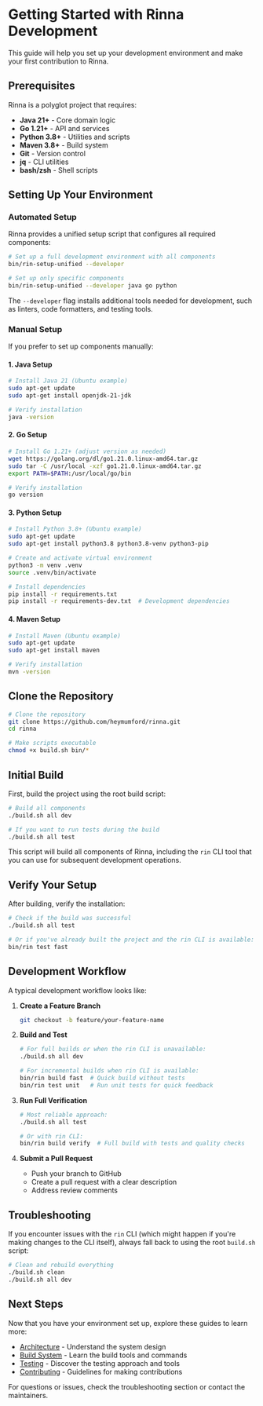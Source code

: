 # Getting Started with Rinna Development

This guide will help you set up your development environment and make your first contribution to Rinna.

## Prerequisites

Rinna is a polyglot project that requires:

- **Java 21+** - Core domain logic
- **Go 1.21+** - API and services
- **Python 3.8+** - Utilities and scripts
- **Maven 3.8+** - Build system
- **Git** - Version control
- **jq** - CLI utilities
- **bash/zsh** - Shell scripts

## Setting Up Your Environment

### Automated Setup

Rinna provides a unified setup script that configures all required components:

```bash
# Set up a full development environment with all components
bin/rin-setup-unified --developer

# Set up only specific components
bin/rin-setup-unified --developer java go python
```

The `--developer` flag installs additional tools needed for development, such as linters, code formatters, and testing tools.

### Manual Setup

If you prefer to set up components manually:

#### 1. Java Setup

```bash
# Install Java 21 (Ubuntu example)
sudo apt-get update
sudo apt-get install openjdk-21-jdk

# Verify installation
java -version
```

#### 2. Go Setup

```bash
# Install Go 1.21+ (adjust version as needed)
wget https://golang.org/dl/go1.21.0.linux-amd64.tar.gz
sudo tar -C /usr/local -xzf go1.21.0.linux-amd64.tar.gz
export PATH=$PATH:/usr/local/go/bin

# Verify installation
go version
```

#### 3. Python Setup

```bash
# Install Python 3.8+ (Ubuntu example)
sudo apt-get update
sudo apt-get install python3.8 python3.8-venv python3-pip

# Create and activate virtual environment
python3 -m venv .venv
source .venv/bin/activate

# Install dependencies
pip install -r requirements.txt
pip install -r requirements-dev.txt  # Development dependencies
```

#### 4. Maven Setup

```bash
# Install Maven (Ubuntu example)
sudo apt-get update
sudo apt-get install maven

# Verify installation
mvn -version
```

## Clone the Repository

```bash
# Clone the repository
git clone https://github.com/heymumford/rinna.git
cd rinna

# Make scripts executable
chmod +x build.sh bin/*
```

## Initial Build

First, build the project using the root build script:

```bash
# Build all components
./build.sh all dev

# If you want to run tests during the build
./build.sh all test
```

This script will build all components of Rinna, including the `rin` CLI tool that you can use for subsequent development operations.

## Verify Your Setup

After building, verify the installation:

```bash
# Check if the build was successful
./build.sh all test

# Or if you've already built the project and the rin CLI is available:
bin/rin test fast
```

## Development Workflow

A typical development workflow looks like:

1. **Create a Feature Branch**
   ```bash
   git checkout -b feature/your-feature-name
   ```

2. **Build and Test**
   ```bash
   # For full builds or when the rin CLI is unavailable:
   ./build.sh all dev
   
   # For incremental builds when rin CLI is available:
   bin/rin build fast  # Quick build without tests
   bin/rin test unit   # Run unit tests for quick feedback
   ```

3. **Run Full Verification**
   ```bash
   # Most reliable approach:
   ./build.sh all test
   
   # Or with rin CLI:
   bin/rin build verify  # Full build with tests and quality checks
   ```

4. **Submit a Pull Request**
   - Push your branch to GitHub
   - Create a pull request with a clear description
   - Address review comments

## Troubleshooting

If you encounter issues with the `rin` CLI (which might happen if you're making changes to the CLI itself), always fall back to using the root `build.sh` script:

```bash
# Clean and rebuild everything
./build.sh clean
./build.sh all dev
```

## Next Steps

Now that you have your environment set up, explore these guides to learn more:

- [Architecture](architecture.md) - Understand the system design
- [Build System](build-system.md) - Learn the build tools and commands
- [Testing](testing.md) - Discover the testing approach and tools
- [Contributing](contributing.md) - Guidelines for making contributions

For questions or issues, check the troubleshooting section or contact the maintainers.
